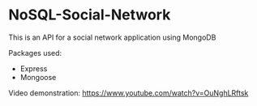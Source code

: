# NoSQL-Social-Network

This is an API for a social network application using MongoDB

Packages used:
- Express
- Mongoose

Video demonstration:
https://www.youtube.com/watch?v=OuNghLRftsk
